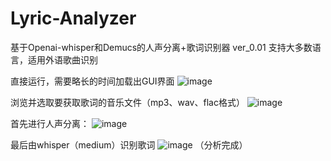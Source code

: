 # Lyric-Analyzer
基于Openai-whisper和Demucs的人声分离+歌词识别器 ver_0.01
支持大多数语言，适用外语歌曲识别

直接运行，需要略长的时间加载出GUI界面
![image](https://github.com/11egativity/Lyric-Analyzer/assets/122090954/031c3074-4ab4-4785-b7b6-0450a71e67e2)

浏览并选取要获取歌词的音乐文件（mp3、wav、flac格式）
![image](https://github.com/11egativity/Lyric-Analyzer/assets/122090954/e2929cdc-9134-4688-9a0f-2e39caa28a7e)

首先进行人声分离：
![image](https://github.com/11egativity/Lyric-Analyzer/assets/122090954/1074426e-884f-471e-ace5-e879ad3fc649)

最后由whisper（medium）识别歌词
![image](https://github.com/11egativity/Lyric-Analyzer/assets/122090954/f70b20bd-fc49-4090-83b1-ade775eeb449)
（分析完成）
